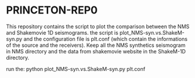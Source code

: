 # PRINCETON-REP0
This repository contains the script to plot the comparison between the NMS and Shakemovie 1D seismograms.
the script is plot_NMS-syn.vs.ShakeM-syn.py and the configuration file is plt.conf (which contain the informations of the source and
the receivers).
Keep all the NMS synthetics seismogram in NMS directory and the data from shakemovie website in the ShakeM-1D directory.

run the: python plot_NMS-syn.vs.ShakeM-syn.py  plt.conf
